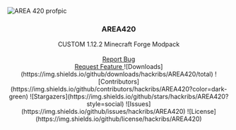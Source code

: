 ![AREA 420 profpic](https://github.com/hackribs/AREA420/assets/48854364/22988ee9-c090-4a34-ab2f-3fd6d00904ad)

<p align="center">
  <h3 align="center">AREA420</h3>
  <p align="center">
    CUSTOM 1.12.2 Minecraft Forge Modpack
    <br>
  <br/>
  <a
  href="https://github.com/hackribs/AREA420/issues">Report Bug
  </a>
  <br>
  <a
     href="https://github.com/hackribs/AREA420/issues">Request Feature
  </a>
![Downloads](https://img.shields.io/github/downloads/hackribs/AREA420/total) 
  ![Contributors](https://img.shields.io/github/contributors/hackribs/AREA420?color=dark-green) 
  ![Stargazers](https://img.shields.io/github/stars/hackribs/AREA420?style=social) 
  ![Issues](https://img.shields.io/github/issues/hackribs/AREA420)
  ![License](https://img.shields.io/github/license/hackribs/AREA420) 
